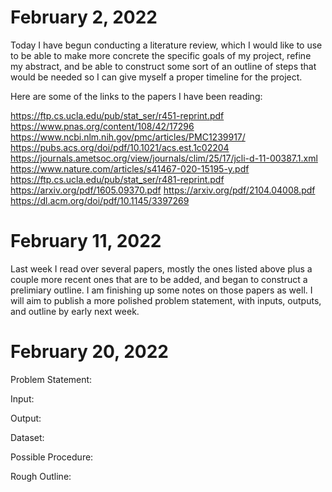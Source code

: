 # February 2, 2022

Today I have begun conducting a literature review, which I would like to use to be able to make more concrete
the specific goals of my project, refine my abstract, and be able to construct some sort of an outline of steps
that would be needed so I can give myself a proper timeline for the project.

Here are some of the links to the papers I have been reading:

https://ftp.cs.ucla.edu/pub/stat_ser/r451-reprint.pdf
https://www.pnas.org/content/108/42/17296
https://www.ncbi.nlm.nih.gov/pmc/articles/PMC1239917/
https://pubs.acs.org/doi/pdf/10.1021/acs.est.1c02204
https://journals.ametsoc.org/view/journals/clim/25/17/jcli-d-11-00387.1.xml
https://www.nature.com/articles/s41467-020-15195-y.pdf
https://ftp.cs.ucla.edu/pub/stat_ser/r481-reprint.pdf
https://arxiv.org/pdf/1605.09370.pdf
https://arxiv.org/pdf/2104.04008.pdf
https://dl.acm.org/doi/pdf/10.1145/3397269

# February 11, 2022

Last week I read over several papers, mostly the ones listed above plus a couple more recent ones that are to be added, and began to construct a prelimiary outline. I am finishing up some notes on those papers as well. I will aim to publish a more polished problem statement, with inputs, outputs, and outline by early next week.

# February 20, 2022

Problem Statement:

Input:

Output:

Dataset:

Possible Procedure:

Rough Outline:
